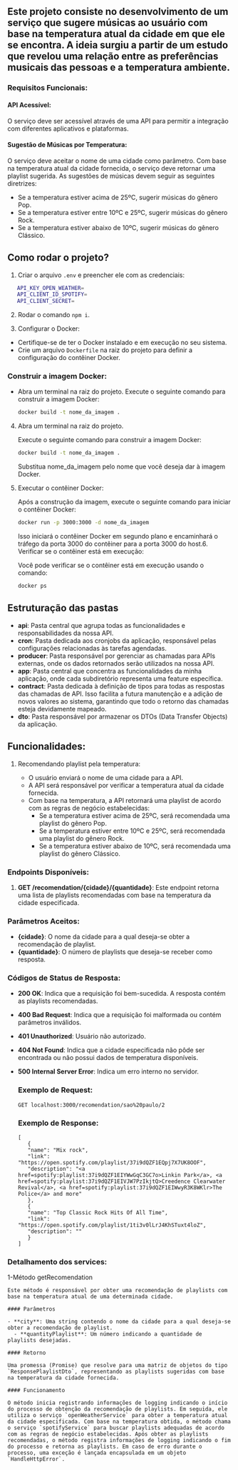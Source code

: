 ## Este projeto consiste no desenvolvimento de um serviço que sugere músicas ao usuário com base na temperatura atual da cidade em que ele se encontra. A ideia surgiu a partir de um estudo que revelou uma relação entre as preferências musicais das pessoas e a temperatura ambiente.

### Requisitos Funcionais:

#### API Acessível:

O serviço deve ser acessível através de uma API para permitir a integração com diferentes aplicativos e plataformas.

#### Sugestão de Músicas por Temperatura:

O serviço deve aceitar o nome de uma cidade como parâmetro. Com base na temperatura atual da cidade fornecida, o serviço deve retornar uma playlist sugerida. As sugestões de músicas devem seguir as seguintes diretrizes:
- Se a temperatura estiver acima de 25ºC, sugerir músicas do gênero Pop.
- Se a temperatura estiver entre 10ºC e 25ºC, sugerir músicas do gênero Rock.
- Se a temperatura estiver abaixo de 10ºC, sugerir músicas do gênero Clássico.


## Como rodar o projeto?

1. Criar o arquivo `.env` e preencher ele com as credenciais:

```bash
   API_KEY_OPEN_WEATHER=
   API_CLIENT_ID_SPOTIFY=
   API_CLIENT_SECRET=
```

2. Rodar o comando `npm i`.

3. Configurar o Docker:

  - Certifique-se de ter o Docker instalado e em execução no seu sistema.
  - Crie um arquivo `Dockerfile` na raiz do projeto para definir a configuração do contêiner Docker.

### Construir a imagem Docker:

- Abra um terminal na raiz do projeto. Execute o seguinte comando para construir a imagem Docker:

   ```bash
   docker build -t nome_da_imagem .

4. Abra um terminal na raiz do projeto.

   Execute o seguinte comando para construir a imagem Docker:

   ```bash
   docker build -t nome_da_imagem .
    ```
    Substitua nome_da_imagem pelo nome que você deseja dar à imagem Docker.


5. Executar o contêiner Docker:

   Após a construção da imagem, execute o seguinte comando para iniciar o contêiner Docker:

   ```bash
   docker run -p 3000:3000 -d nome_da_imagem
    ```
    Isso iniciará o contêiner Docker em segundo plano e encaminhará o tráfego da porta 3000 do contêiner para a porta 3000 do host.6. Verificar se o contêiner está em execução:

   Você pode verificar se o contêiner está em execução usando o comando:

   ```bash
   docker ps
    ```
## Estruturação das pastas

- **api**: Pasta central que agrupa todas as funcionalidades e responsabilidades da nossa API.
- **cron**: Pasta dedicada aos cronjobs da aplicação, responsável pelas configurações relacionadas às tarefas agendadas.
- **producer**: Pasta responsável por gerenciar as chamadas para APIs externas, onde os dados retornados serão utilizados na nossa API.
- **app**: Pasta central que concentra as funcionalidades da minha aplicação, onde cada subdiretório representa uma feature específica.
- **contract**: Pasta dedicada à definição de tipos para todas as respostas das chamadas de API. Isso facilita a futura manutenção e a adição de novos valores ao sistema, garantindo que todo o retorno das chamadas esteja devidamente mapeado.
- **dto**: Pasta responsável por armazenar os DTOs (Data Transfer Objects) da aplicação.


## Funcionalidades:

1. Recomendando playlist pela temperatura:

   - O usuário enviará o nome de uma cidade para a API.
   - A API será responsável por verificar a temperatura atual da cidade fornecida.
   - Com base na temperatura, a API retornará uma playlist de acordo com as regras de negócio estabelecidas:
      - Se a temperatura estiver acima de 25ºC, será recomendada uma playlist do gênero Pop.
      - Se a temperatura estiver entre 10ºC e 25ºC, será recomendada uma playlist do gênero Rock.
      - Se a temperatura estiver abaixo de 10ºC, será recomendada uma playlist do gênero Clássico.


### Endpoints Disponíveis:

1. **GET /recomendation/{cidade}/{quantidade}**: Este endpoint retorna uma lista de playlists recomendadas com base na temperatura da cidade especificada.

### Parâmetros Aceitos:

- **{cidade}**: O nome da cidade para a qual deseja-se obter a recomendação de playlist.
- **{quantidade}**: O número de playlists que deseja-se receber como resposta.

### Códigos de Status de Resposta:

- **200 OK**: Indica que a requisição foi bem-sucedida. A resposta contém as playlists recomendadas.
- **400 Bad Request**: Indica que a requisição foi malformada ou contém parâmetros inválidos.
- **401 Unauthorized**: Usuário não autorizado.
- **404 Not Found**: Indica que a cidade especificada não pôde ser encontrada ou não possui dados de temperatura disponíveis.
- **500 Internal Server Error**: Indica um erro interno no servidor.

   ### Exemplo de Request:
   ```http
   GET localhost:3000/recomendation/sao%20paulo/2
   ```
   ### Exemplo de Response:
   ```
   [
      {
      "name": "Mix rock",
      "link": "https://open.spotify.com/playlist/37i9dQZF1EQpj7X7UK8OOF",
      "description": "<a href=spotify:playlist:37i9dQZF1EIYWwGqC3GC7o>Linkin Park</a>, <a href=spotify:playlist:37i9dQZF1EIVJW7PzIkjtQ>Creedence Clearwater Revival</a>, <a href=spotify:playlist:37i9dQZF1EIWwyR3K8WKlr>The Police</a> and more"
      },
      {
      "name": "Top Classic Rock Hits Of All Time",
      "link": "https://open.spotify.com/playlist/1ti3v0lLrJ4KhSTuxt4loZ",
      "description": ""
      }
   ]
   ```

### Detalhamento dos services:

1-Método getRecomendation

    Este método é responsável por obter uma recomendação de playlists com base na temperatura atual de uma determinada cidade.
    
    #### Parâmetros
    
    - **city**: Uma string contendo o nome da cidade para a qual deseja-se obter a recomendação de playlist.
      - **quantityPlaylist**: Um número indicando a quantidade de playlists desejadas.
    
    #### Retorno
    
    Uma promessa (Promise) que resolve para uma matriz de objetos do tipo `ResponsePlaylistDto`, representando as playlists sugeridas com base na temperatura da cidade fornecida.
    
    #### Funcionamento
    
    O método inicia registrando informações de logging indicando o início do processo de obtenção da recomendação de playlists. Em seguida, ele utiliza o serviço `openWeatherService` para obter a temperatura atual da cidade especificada. Com base na temperatura obtida, o método chama o serviço `spotifyService` para buscar playlists adequadas de acordo com as regras de negócio estabelecidas. Após obter as playlists recomendadas, o método registra informações de logging indicando o fim do processo e retorna as playlists. Em caso de erro durante o processo, uma exceção é lançada encapsulada em um objeto `HandleHttpError`.
        
